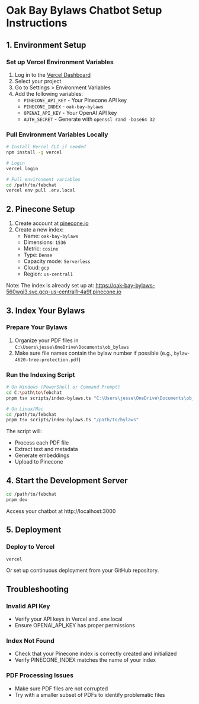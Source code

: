 # Oak Bay Bylaws Chatbot Setup Instructions

## 1. Environment Setup

### Set up Vercel Environment Variables

1. Log in to the [Vercel Dashboard](https://vercel.com/dashboard)
2. Select your project
3. Go to Settings > Environment Variables
4. Add the following variables:
   - `PINECONE_API_KEY` - Your Pinecone API key
   - `PINECONE_INDEX` - `oak-bay-bylaws`
   - `OPENAI_API_KEY` - Your OpenAI API key
   - `AUTH_SECRET` - Generate with `openssl rand -base64 32`

### Pull Environment Variables Locally

```bash
# Install Vercel CLI if needed
npm install -g vercel

# Login
vercel login

# Pull environment variables
cd /path/to/febchat
vercel env pull .env.local
```

## 2. Pinecone Setup

1. Create account at [pinecone.io](https://www.pinecone.io)
2. Create a new index:
   - Name: `oak-bay-bylaws`
   - Dimensions: `1536`
   - Metric: `cosine`
   - Type: `Dense`
   - Capacity mode: `Serverless`
   - Cloud: `gcp`
   - Region: `us-central1`

Note: The index is already set up at:
https://oak-bay-bylaws-560wgi3.svc.gcp-us-central1-4a9f.pinecone.io

## 3. Index Your Bylaws

### Prepare Your Bylaws

1. Organize your PDF files in `C:\Users\jesse\OneDrive\Documents\ob_bylaws`
2. Make sure file names contain the bylaw number if possible (e.g., `bylaw-4620-tree-protection.pdf`)

### Run the Indexing Script

```bash
# On Windows (PowerShell or Command Prompt)
cd C:\path\to\febchat
pnpm tsx scripts/index-bylaws.ts "C:\Users\jesse\OneDrive\Documents\ob_bylaws"

# On Linux/Mac
cd /path/to/febchat
pnpm tsx scripts/index-bylaws.ts "/path/to/bylaws"
```

The script will:

- Process each PDF file
- Extract text and metadata
- Generate embeddings
- Upload to Pinecone

## 4. Start the Development Server

```bash
cd /path/to/febchat
pnpm dev
```

Access your chatbot at http://localhost:3000

## 5. Deployment

### Deploy to Vercel

```bash
vercel
```

Or set up continuous deployment from your GitHub repository.

## Troubleshooting

### Invalid API Key

- Verify your API keys in Vercel and .env.local
- Ensure OPENAI_API_KEY has proper permissions

### Index Not Found

- Check that your Pinecone index is correctly created and initialized
- Verify PINECONE_INDEX matches the name of your index

### PDF Processing Issues

- Make sure PDF files are not corrupted
- Try with a smaller subset of PDFs to identify problematic files
